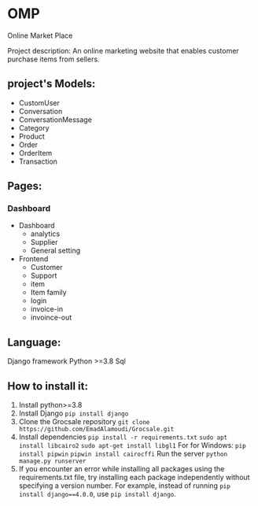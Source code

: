 # OMP

Online Market Place

Project description:
An online marketing website that enables customer purchase items from sellers.

## project's Models:
* CustomUser
* Conversation
* ConversationMessage
* Category
* Product
* Order
* OrderItem
* Transaction



## Pages:
### Dashboard
* Dashboard
  * analytics
  * Supplier
  * General setting
* Frontend
  * Customer
  * Support
  * item
  * Item family
  * login
  * invoice-in
  * invoince-out

## Language:
  Django framework
  Python >=3.8
  Sql
  
## How to install it:
  1. Install python>=3.8
  2. Install Django
   `pip install django`
  3. Clone the Grocsale repository
   `git clone https://github.com/EmadAlamoudi/Grocsale.git`
  4. Install dependencies
   `pip install -r requirements.txt`
   `sudo apt install libcairo2`
   `sudo apt-get install libgl1`
    For for Windows:
   `pip install pipwin`
   `pipwin install cairocffi`
    Run the server
   `python manage.py runserver`
  5. If you encounter an error while installing all packages using the requirements.txt file, try installing each package independently without specifying a version number.
     For example, instead of running `pip install django==4.0.0`, use `pip install django`.

